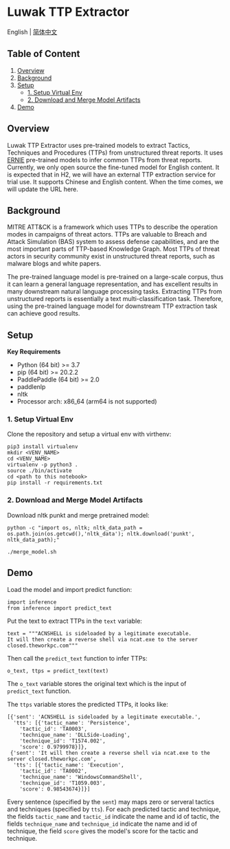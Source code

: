 # Luwak TTP Extractor

English | [简体中文](./README_cn.md)

## Table of Content
1. [Overview](#overview)
2. [Background](#background)
3. [Setup](#setup)
    - [1. Setup Virtual Env](#1-setup-virtual-env)
    - [2. Download and Merge Model Artifacts](#2-download-and-merge-model-artifacts)
4. [Demo](#demo)

## Overview
Luwak TTP Extractor uses pre-trained models to extract Tactics, Techniques and Procedures (TTPs) from unstructured threat reports. It uses [ERNIE](https://github.com/PaddlePaddle/ERNIE) pre-trained models to infer common TTPs from threat reports. Currently, we only open source the fine-tuned model for English content. It is expected that in H2, we will have an external TTP extraction service for trial use. It supports Chinese and English content. When the time comes, we will update the URL here.

## Background
MITRE ATT&CK is a framework which uses TTPs to describe the operation modes in campaigns of threat actors. TTPs are valuable to Breach and Attack Simulation (BAS) system to assess defense capabilities, and are the most important parts of TTP-based Knowledge Graph. Most TTPs of threat actors in security community exist in unstructured threat reports, such as malware blogs and white papers.

The pre-trained language model is pre-trained on a large-scale corpus, thus it can learn a general language representation, and has excellent results in many downstream natural language processing tasks. Extracting TTPs from unstructured reports is essentially a text multi-classification task. Therefore, using the pre-trained language model for downstream TTP extraction task can achieve good results.

## Setup
**Key Requirements**

- Python (64 bit) >= 3.7
- pip (64 bit) >= 20.2.2
- PaddlePaddle (64 bit) >= 2.0
- paddlenlp
- nltk
- Processor arch: x86_64 (arm64 is not supported)

### 1. Setup Virtual Env
Clone the repository and setup a virtual env with virthenv:
```
pip3 install virtualenv
mkdir <VENV_NAME>
cd <VENV_NAME>
virtualenv -p python3 .
source ./bin/activate
cd <path to this notebook>
pip install -r requirements.txt
```

### 2. Download and Merge Model Artifacts
Download nltk punkt and merge pretrained model:
```
python -c "import os, nltk; nltk_data_path = os.path.join(os.getcwd(),'nltk_data'); nltk.download('punkt', nltk_data_path);"

./merge_model.sh
```

## Demo
Load the model and import predict function:
```
import inference
from inference import predict_text
```

Put the text to extract TTPs in the `text` variable:
```
text = """ACNSHELL is sideloaded by a legitimate executable.
It will then create a reverse shell via ncat.exe to the server closed.theworkpc.com"""
```

Then call the `predict_text` function to infer TTPs:
```
o_text, ttps = predict_text(text)
```
The `o_text` variable stores the original text which is the input of `predict_text` function.

The `ttps` variable stores the predicted TTPs, it looks like:
```
[{'sent': 'ACNSHELL is sideloaded by a legitimate executable.',
  'tts': [{'tactic_name': 'Persistence',
    'tactic_id': 'TA0003',
    'technique_name': 'DLLSide-Loading',
    'technique_id': 'T1574.002',
    'score': 0.9799978}]},
 {'sent': 'It will then create a reverse shell via ncat.exe to the server closed.theworkpc.com',
  'tts': [{'tactic_name': 'Execution',
    'tactic_id': 'TA0002',
    'technique_name': 'WindowsCommandShell',
    'technique_id': 'T1059.003',
    'score': 0.98543674}]}]
```
Every sentence (specified by the `sent`) may maps zero or serveral tactics and techniques (specified by `tts`). For each predicted tactic and technique, the fields `tactic_name` and `tactic_id` indicate the name and id of tactic, the fields `technique_name` and `technique_id` indicate the name and id of technique, the field `score` gives the model's score for the tactic and technique.
